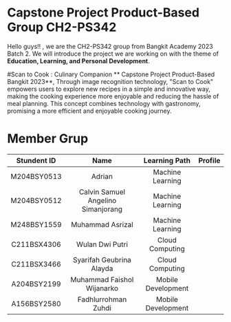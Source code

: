 # Capstone Project Product-Based Group CH2-PS342 

Hello guys!! , we are the CH2-PS342 group from Bangkit Academy 2023 Batch 2.
We will introduce the project we are working on with the theme of **Education, Learning, and Personal Development**.

#Scan to Cook : Culinary Companion
** Capstone Project Product-Based Bangkit 2023**,
Through image recognition technology, "Scan to Cook" empowers users to explore new recipes in a simple and innovative way, making the cooking experience more enjoyable and reducing the hassle of meal planning. This concept combines technology with gastronomy, promising a more efficient and enjoyable cooking journey.

# Member Grup 

| Stundent ID | Name | Learning Path |  Profile
|:---:|:---:|:---:|---:
M204BSY0513 | Adrian |  Machine Learning  | 
M204BSY0512 | Calvin Samuel Angelino Simanjorang | Machine Learning  | 
M248BSY1559 | Muhammad Asrizal | Machine Learning |
C211BSX4306 | Wulan Dwi Putri |  Cloud Computing | 
C211BSX3466 | Syarifah Geubrina Alayda | Cloud Computing |
A204BSY2199 | Muhammad Faishol Wijanarko | Mobile Development | 
A156BSY2580 | Fadhlurrohman Zuhdi | Mobile Development |
